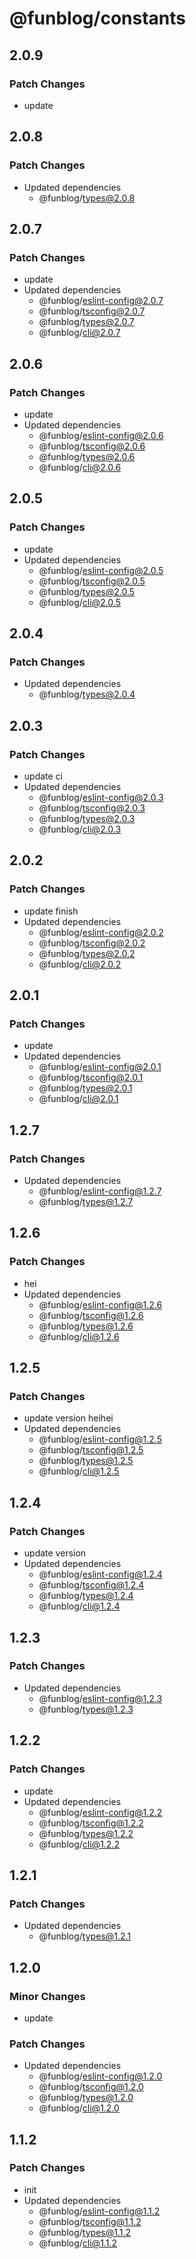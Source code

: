 # @funblog/constants

## 2.0.9

### Patch Changes

- update

## 2.0.8

### Patch Changes

- Updated dependencies
  - @funblog/types@2.0.8

## 2.0.7

### Patch Changes

- update
- Updated dependencies
  - @funblog/eslint-config@2.0.7
  - @funblog/tsconfig@2.0.7
  - @funblog/types@2.0.7
  - @funblog/cli@2.0.7

## 2.0.6

### Patch Changes

- update
- Updated dependencies
  - @funblog/eslint-config@2.0.6
  - @funblog/tsconfig@2.0.6
  - @funblog/types@2.0.6
  - @funblog/cli@2.0.6

## 2.0.5

### Patch Changes

- update
- Updated dependencies
  - @funblog/eslint-config@2.0.5
  - @funblog/tsconfig@2.0.5
  - @funblog/types@2.0.5
  - @funblog/cli@2.0.5

## 2.0.4

### Patch Changes

- Updated dependencies
  - @funblog/types@2.0.4

## 2.0.3

### Patch Changes

- update ci
- Updated dependencies
  - @funblog/eslint-config@2.0.3
  - @funblog/tsconfig@2.0.3
  - @funblog/types@2.0.3
  - @funblog/cli@2.0.3

## 2.0.2

### Patch Changes

- update finish
- Updated dependencies
  - @funblog/eslint-config@2.0.2
  - @funblog/tsconfig@2.0.2
  - @funblog/types@2.0.2
  - @funblog/cli@2.0.2

## 2.0.1

### Patch Changes

- update
- Updated dependencies
  - @funblog/eslint-config@2.0.1
  - @funblog/tsconfig@2.0.1
  - @funblog/types@2.0.1
  - @funblog/cli@2.0.1

## 1.2.7

### Patch Changes

- Updated dependencies
  - @funblog/eslint-config@1.2.7
  - @funblog/types@1.2.7

## 1.2.6

### Patch Changes

- hei
- Updated dependencies
  - @funblog/eslint-config@1.2.6
  - @funblog/tsconfig@1.2.6
  - @funblog/types@1.2.6
  - @funblog/cli@1.2.6

## 1.2.5

### Patch Changes

- update version heihei
- Updated dependencies
  - @funblog/eslint-config@1.2.5
  - @funblog/tsconfig@1.2.5
  - @funblog/types@1.2.5
  - @funblog/cli@1.2.5

## 1.2.4

### Patch Changes

- update version
- Updated dependencies
  - @funblog/eslint-config@1.2.4
  - @funblog/tsconfig@1.2.4
  - @funblog/types@1.2.4
  - @funblog/cli@1.2.4

## 1.2.3

### Patch Changes

- Updated dependencies
  - @funblog/eslint-config@1.2.3
  - @funblog/types@1.2.3

## 1.2.2

### Patch Changes

- update
- Updated dependencies
  - @funblog/eslint-config@1.2.2
  - @funblog/tsconfig@1.2.2
  - @funblog/types@1.2.2
  - @funblog/cli@1.2.2

## 1.2.1

### Patch Changes

- Updated dependencies
  - @funblog/types@1.2.1

## 1.2.0

### Minor Changes

- update

### Patch Changes

- Updated dependencies
  - @funblog/eslint-config@1.2.0
  - @funblog/tsconfig@1.2.0
  - @funblog/types@1.2.0
  - @funblog/cli@1.2.0

## 1.1.2

### Patch Changes

- init
- Updated dependencies
  - @funblog/eslint-config@1.1.2
  - @funblog/tsconfig@1.1.2
  - @funblog/types@1.1.2
  - @funblog/cli@1.1.2
